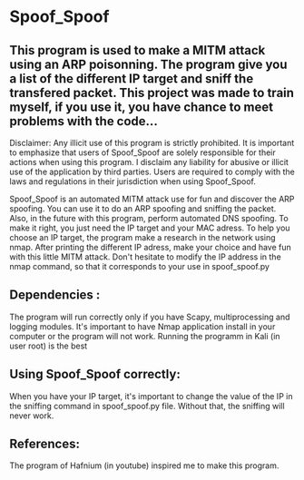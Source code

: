 # Spoof_Spoof
This program is used to make a MITM attack using an ARP poisonning. The program give you a list of the different IP target and sniff the transfered packet. 
This project was made to train myself, if you use it, you have chance to meet problems with the code...
---------------------------------------------------------------------------------------------------------------------------------------------------------------------------------------------------------------------------
Disclaimer: Any illicit use of this program is strictly prohibited. It is important to emphasize that users of Spoof_Spoof are solely responsible for their actions when using this program. I disclaim any liability for abusive or illicit use of the application by third parties. Users are required to comply with the laws and regulations in their jurisdiction when using Spoof_Spoof.

Spoof_Spoof is an automated MITM attack use for fun and discover the ARP spoofing. You can use it to do an ARP spoofing and sniffing the packet. Also, in the future with this program, perform automated DNS spoofing.
To make it right, you just need the IP target and your MAC adress. To help you choose an IP target, the program make a research in the network using nmap. After printing the different IP adress, make your choice and have
fun with this little MITM attack. Don't hesitate to modify the IP address in the nmap command, so that it corresponds to your use in spoof_spoof.py


Dependencies :
--
The program will run correctly only if you have Scapy, multiprocessing and logging modules. It's important to have Nmap application install in your computer or the program will not work.
Running the programm in Kali (in user root) is the best

Using Spoof_Spoof correctly:
--
When you have your IP target, it's important to change the value of the IP in the sniffing command in spoof_spoof.py file. Without that, the sniffing will never work.



References:
----
The program of Hafnium (in youtube) inspired me to make this program. 
